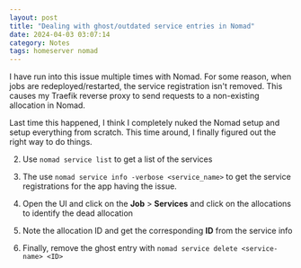 ```yaml
---
layout: post
title: "Dealing with ghost/outdated service entries in Nomad"
date: 2024-04-03 03:07:14
category: Notes
tags: homeserver nomad
---
```


I have run into this issue multiple times with Nomad. For some reason, when jobs are redeployed/restarted, the service registration isn't removed. This causes my Traefik reverse proxy to send requests to a non-existing allocation in Nomad.




Last time this happened, I think I completely nuked the Nomad setup and setup everything from scratch. This time around, I finally figured out the right way to do things.




2. Use `nomad service list` to get a list of the services

6. The use `nomad service info -verbose <service_name>` to get the service registrations for the app having the issue.

10. Open the UI and click on the **Job** > **Services** and click on the allocations to identify the dead allocation

14. Note the allocation ID and get the corresponding **ID** from the service info

18. Finally, remove the ghost entry with `nomad service delete <service-name> <ID>`






